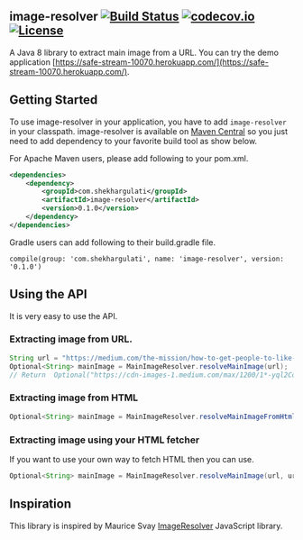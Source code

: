 image-resolver [![Build Status](https://travis-ci.org/shekhargulati/image-resolver.svg?branch=master)](https://travis-ci.org/shekhargulati/image-resolver) [![codecov.io](https://codecov.io/github/shekhargulati/image-resolver/coverage.svg?branch=master)](https://codecov.io/github/shekhargulati/image-resolver?branch=master) [![License](https://img.shields.io/:license-apache-blue.svg)](./LICENSE)
------

A Java 8 library to extract main image from a URL. You can try the demo application [https://safe-stream-10070.herokuapp.com/](https://safe-stream-10070.herokuapp.com/).

Getting Started
--------

To use image-resolver in your application, you have to add `image-resolver` in your classpath. image-resolver is available on [Maven Central](http://search.maven.org/) so you just need to add dependency to your favorite build tool as show below.

For Apache Maven users, please add following to your pom.xml.

```xml
<dependencies>
    <dependency>
        <groupId>com.shekhargulati</groupId>
        <artifactId>image-resolver</artifactId>
        <version>0.1.0</version>
    </dependency>
</dependencies>
```

Gradle users can add following to their build.gradle file.

```
compile(group: 'com.shekhargulati', name: 'image-resolver', version: '0.1.0')
```

## Using the API

It is very easy to use the API.

### Extracting image from URL.

```java
String url = "https://medium.com/the-mission/how-to-get-people-to-like-you-in-5-seconds-or-less-67e64cb91155#.tp52bdm6m";
Optional<String> mainImage = MainImageResolver.resolveMainImage(url);
// Return  Optional("https://cdn-images-1.medium.com/max/1200/1*-yql2CobEo8rGLCZv2gOyw.jpeg")
```

### Extracting image from HTML

```java
Optional<String> mainImage = MainImageResolver.resolveMainImageFromHtml(html)
```

### Extracting image using your HTML fetcher

If you want to use your own way to fetch HTML then you can use.

```java
Optional<String> mainImage = MainImageResolver.resolveMainImage(url, url -> fetchHtml(), ImageResolvers.webpageResolvers);
```

## Inspiration

This library is inspired by Maurice Svay [ImageResolver](https://github.com/mauricesvay/ImageResolver) JavaScript library.